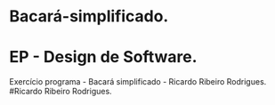 # Bacará-simplificado.
# EP - Design de Software.
Exercício programa - Bacará simplificado - Ricardo Ribeiro Rodrigues.
#Ricardo Ribeiro Rodrigues.

